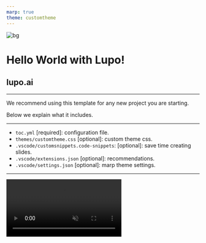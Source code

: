 ```yaml
---
marp: true
theme: customtheme
---
```


![bg](https://mlgstorageaccount.blob.core.windows.net/media/samples/forest.jpg)

# Hello World with Lupo!

## lupo.ai

<!-- 
Welcome to our hello world with Lupo Template!
-->

---

We recommend using this template for any new project you are starting. <!-- html --> <!-- video -->

Below we explain what it includes. <!-- video -->

<!-- 
We recommend using this template for any new project you are starting. Below we explain what it includes.
-->

---

* `toc.yml` [required]: configuration file.
* `themes/customtheme.css` [optional]: custom theme css.
* `.vscode/customsnippets.code-snippets`: [optional]: save time creating slides.
* `.vscode/extensions.json` [optional]: recommendations.
* `.vscode/settings.json` [optional]: marp theme settings.

<!-- 
The toc.yml contains the configuration of your project including features like speaker, speed, voice, and so on.

customtheme.css is a styles file where you can customize everything inyour slides.

customsnippets.code-snippets is extremely useful for templates and svaes you time when creating presentations. 

extensions.json contains recommended extensions for vs code. 

settings.json contains some marp configurations but it is mostly for the themes.
-->

---

<video src="https://mlgstorageaccount.blob.core.windows.net/media/samples/niagara_falls.mp4" autoplay loop muted>

<!-- 
Thank you for your time! 
-->